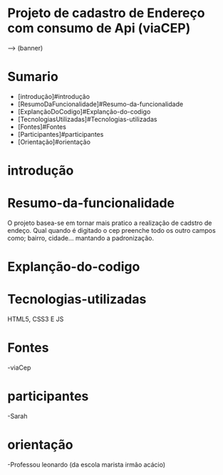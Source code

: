 # Projeto de cadastro de Endereço com consumo de Api (viaCEP)

--> (banner)

# Sumario

* [introdução]#introdução
* [ResumoDaFuncionalidade]#Resumo-da-funcionalidade
* [ExplançãoDoCodigo]#Explanção-do-codigo
* [TecnologiasUtilizadas]#Tecnologias-utilizadas
* [Fontes]#Fontes
* [Participantes]#participantes
* [Orientação]#orientação

# introdução 

# Resumo-da-funcionalidade

O projeto basea-se em tornar mais pratico a realização de cadstro de endeço. Qual quando é digitado o cep preenche todo os outro campos como; bairro, cidade... mantando a padronização.

# Explanção-do-codigo

# Tecnologias-utilizadas

HTML5, CSS3 E JS

# Fontes

-viaCep

# participantes

-Sarah

# orientação

-Professou leonardo (da escola marista irmão acácio)


